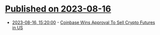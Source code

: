 # [Published on 2023-08-16](index.md)

* [2023-08-16, 15:20:00](https://news.slashdot.org/story/23/08/16/1510239/coinbase-wins-approval-to-sell-crypto-futures-in-us?utm_source=rss1.0mainlinkanon&utm_medium=feed) - [Coinbase Wins Approval To Sell Crypto Futures in US](https://news.slashdot.org/story/23/08/16/1510239/coinbase-wins-approval-to-sell-crypto-futures-in-us?utm_source=rss1.0mainlinkanon&utm_medium=feed)
